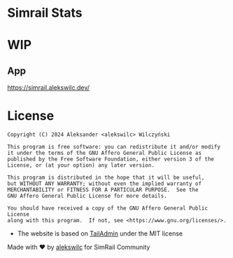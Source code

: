 # Simrail Stats

# WIP

## App
https://simrail.alekswilc.dev/

# License
    Copyright (C) 2024 Aleksander <alekswilc> Wilczyński

    This program is free software: you can redistribute it and/or modify
    it under the terms of the GNU Affero General Public License as
    published by the Free Software Foundation, either version 3 of the
    License, or (at your option) any later version.

    This program is distributed in the hope that it will be useful,
    but WITHOUT ANY WARRANTY; without even the implied warranty of
    MERCHANTABILITY or FITNESS FOR A PARTICULAR PURPOSE.  See the
    GNU Affero General Public License for more details.

    You should have received a copy of the GNU Affero General Public License
    along with this program.  If not, see <https://www.gnu.org/licenses/>.

- The website is based on [TailAdmin](https://tailadmin.com/) under the MIT license




Made with ❤️ by [alekswilc](https://www.alekswilc.dev/) for SimRail Community